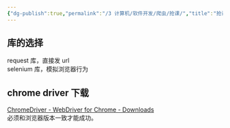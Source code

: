 ```yaml
---
{"dg-publish":true,"permalink":"/3 计算机/软件开发/爬虫/抢课/","title":"抢课"}
---
```



## 库的选择
request 库，直接发 url  
selenium 库，模拟浏览器行为
## chrome driver 下载
[ChromeDriver - WebDriver for Chrome - Downloads](https://chromedriver.chromium.org/downloads)  
必须和浏览器版本一致才能成功。
